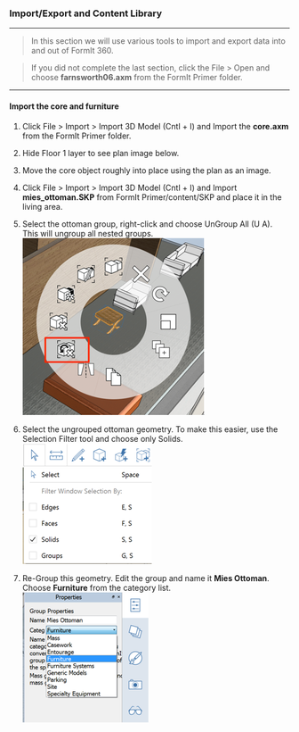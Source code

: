 ### Import/Export and Content Library
---------------------------------

> In this section we will use various tools to import and export data into and out of FormIt 360.

> If you did not complete the last section, click the File &gt; Open and choose **farnsworth06.axm** from the FormIt Primer folder. 

---

#### Import the core and furniture

1. Click File &gt; Import &gt; Import 3D Model (Cntl + I) and Import the **core.axm** from the FormIt Primer folder.

2. Hide Floor 1 layer to see plan image below.

3. Move the core object roughly into place using the plan as an image.

4. Click File &gt; Import &gt; Import 3D Model (Cntl + I) and Import **mies\_ottoman.SKP** from FormIt Primer/content/SKP and place it in the living area.

5. Select the ottoman group, right-click and choose UnGroup All (U A). This will ungroup all nested groups.![](./images/6d0397d3-3c97-46cd-90f9-878c34e90195.png)

6. Select the ungrouped ottoman geometry. To make this easier, use the Selection Filter tool and choose only Solids. ![](./images/25b2428d-bc93-4ae4-9b8a-d8f3749ddb43.png)

7. Re-Group this geometry. Edit the group and name it **Mies Ottoman**. Choose **Furniture** from the category list. ![](./images/ec8353fb-ad58-4370-862b-6541cc15c467.png)